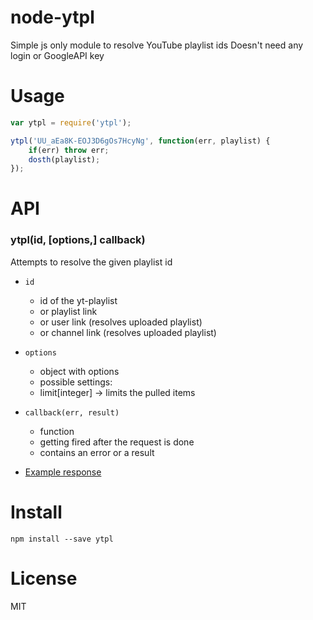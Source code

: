 # node-ytpl

Simple js only module to resolve YouTube playlist ids
Doesn't need any login or GoogleAPI key

# Usage

```js
var ytpl = require('ytpl');

ytpl('UU_aEa8K-EOJ3D6gOs7HcyNg', function(err, playlist) {
	if(err) throw err;
	dosth(playlist);
});
```


# API
### ytpl(id, [options,] callback)

Attempts to resolve the given playlist id

* `id`
    * id of the yt-playlist
    * or playlist link
    * or user link (resolves uploaded playlist)
    * or channel link (resolves uploaded playlist)
* `options`
    * object with options
    * possible settings:
    * limit[integer] -> limits the pulled items
* `callback(err, result)`
    * function
    * getting fired after the request is done 
    * contains an error or a result

* [Example response](https://github.com/timeforaninja/node-ytpl/blob/master/example/example_output)


# Install

    npm install --save ytpl



# License
MIT
